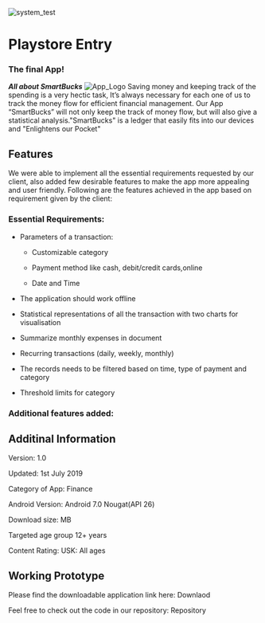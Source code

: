 ![system_test](http://dudurochatec.com.br/wp-content/uploads/2018/06/google_play_logo.png)

# Playstore Entry 
### The final App!

***All about SmartBucks***
![App_Logo](https://github.com/DBSE-teaching/isee2019-SmartBucks/blob/master/iseeproject/app/src/main/res/drawable-xxhdpi/smartpng.png)
Saving money and keeping track of the spending is a very hectic task, It’s always necessary for each one of us to track the money flow for efficient financial management. Our App “SmartBucks” will not only keep the track of money flow, but will also give a statistical analysis."SmartBucks" is a ledger that easily fits into our devices and "Enlightens our Pocket"

## Features

We were able to implement all the essential requirements requested by our client, also added few desirable features to make the app more appealing and user friendly. 
Following are the features achieved in the app based on requirement given by the client:

### Essential Requirements:

- Parameters of a transaction:

	- Customizable category

	- Payment method like cash, debit/credit cards,online

	- Date and Time

- The application should work offline

- Statistical representations of all the transaction with two charts for visualisation

- Summarize monthly expenses in document

- Recurring transactions (daily, weekly, monthly)

- The records needs to be filtered based on time, type of payment and category

- Threshold limits for category

### Additional features added:


## Additinal Information

Version: 1.0

Updated: 1st July 2019

Category of App: Finance

Android Version: Android 7.0 Nougat(API 26)

Download size:  MB

Targeted age group 12+ years

Content Rating: USK: All ages

## Working Prototype

Please find the downloadable application link here: Downlaod

Feel free to check out the code in our repository: Repository
